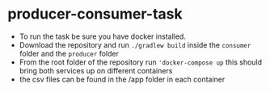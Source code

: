 # producer-consumer-task


* To run the task be sure you have docker installed.
* Download the repository and run `./gradlew build` inside the `consumer` folder and the `producer` folder 
* From the root folder of the repository run `'docker-compose up` this should bring both services up on different containers
* the csv files can be found in the /app folder in each container 


